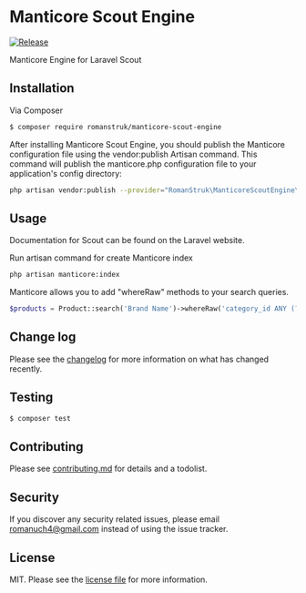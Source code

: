 # Manticore Scout Engine
[![Release](https://img.shields.io/badge/Release-v1.0.1-green?style=flat-square)](https://github.com/RomanStruk/Kaca/releases)

Manticore Engine for Laravel Scout

## Installation

Via Composer

``` bash
$ composer require romanstruk/manticore-scout-engine
```

After installing Manticore Scout Engine, you should publish the Manticore configuration file using the vendor:publish Artisan command. This command will publish the manticore.php configuration file to your application's config directory:

```bash
php artisan vendor:publish --provider="RomanStruk\ManticoreScoutEngine\ManticoreServiceProvider"
```
## Usage
Documentation for Scout can be found on the Laravel website.

Run artisan command for create Manticore index
```bash
php artisan manticore:index
```

Manticore allows you to add "whereRaw" methods to your search queries.
```php
$products = Product::search('Brand Name')->whereRaw('category_id ANY (?, ?, ?)', ['1', '2', '3'])->get();
```

## Change log

Please see the [changelog](changelog.md) for more information on what has changed recently.

## Testing

``` bash
$ composer test
```

## Contributing

Please see [contributing.md](contributing.md) for details and a todolist.

## Security

If you discover any security related issues, please email romanuch4@gmail.com instead of using the issue tracker.

## License

MIT. Please see the [license file](license.md) for more information.
